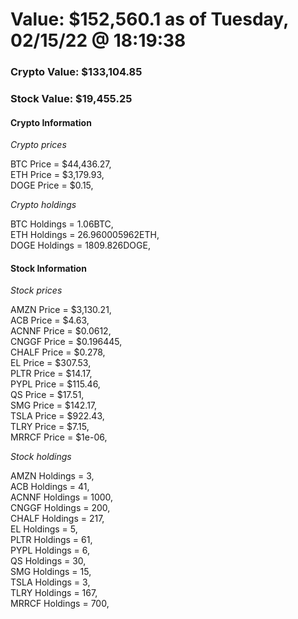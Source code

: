 # Value: $152,560.1 as of Tuesday, 02/15/22 @ 18:19:38 

### Crypto Value: $133,104.85

### Stock Value: $19,455.25

#### Crypto Information 
*Crypto prices* 

BTC Price = $44,436.27,  
ETH Price = $3,179.93,  
DOGE Price = $0.15,  


*Crypto holdings* 

BTC Holdings = 1.06BTC,  
ETH Holdings = 26.960005962ETH,  
DOGE Holdings = 1809.826DOGE,  


#### Stock Information 

*Stock prices* 

AMZN Price = $3,130.21,  
ACB Price = $4.63,  
ACNNF Price = $0.0612,  
CNGGF Price = $0.196445,  
CHALF Price = $0.278,  
EL Price = $307.53,  
PLTR Price = $14.17,  
PYPL Price = $115.46,  
QS Price = $17.51,  
SMG Price = $142.17,  
TSLA Price = $922.43,  
TLRY Price = $7.15,  
MRRCF Price = $1e-06,  


*Stock holdings* 

AMZN Holdings = 3,  
ACB Holdings = 41,  
ACNNF Holdings = 1000,  
CNGGF Holdings = 200,  
CHALF Holdings = 217,  
EL Holdings = 5,  
PLTR Holdings = 61,  
PYPL Holdings = 6,  
QS Holdings = 30,  
SMG Holdings = 15,  
TSLA Holdings = 3,  
TLRY Holdings = 167,  
MRRCF Holdings = 700,  


